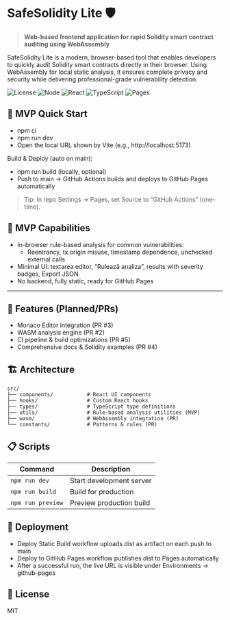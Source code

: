 # SafeSolidity Lite 🛡️

> **Web-based frontend application for rapid Solidity smart contract auditing using WebAssembly**

SafeSolidity Lite is a modern, browser-based tool that enables developers to quickly audit Solidity smart contracts directly in their browser. Using WebAssembly for local static analysis, it ensures complete privacy and security while delivering professional-grade vulnerability detection.

![License](https://img.shields.io/badge/license-MIT-blue.svg)
![Node](https://img.shields.io/badge/node-%3E%3D18-green.svg)
![React](https://img.shields.io/badge/react-18.3.1-blue.svg)
![TypeScript](https://img.shields.io/badge/typescript-5.6.2-blue.svg)
![Pages](https://img.shields.io/badge/GitHub%20Pages-auto--deploy-success)

## 🚀 MVP Quick Start

- npm ci
- npm run dev
- Open the local URL shown by Vite (e.g., http://localhost:5173)

Build & Deploy (auto on main):
- npm run build (locally, optional)
- Push to main → GitHub Actions builds and deploys to GitHub Pages automatically

> Tip: In repo Settings → Pages, set Source to “GitHub Actions” (one-time).

## 🎯 MVP Capabilities

- In-browser rule-based analysis for common vulnerabilities:
  - Reentrancy, tx.origin misuse, timestamp dependence, unchecked external calls
- Minimal UI: textarea editor, “Rulează analiza”, results with severity badges, Export JSON
- No backend, fully static, ready for GitHub Pages

---

## 🔧 Features (Planned/PRs)

- Monaco Editor integration (PR #3)
- WASM analysis engine (PR #2)
- CI pipeline & build optimizations (PR #5)
- Comprehensive docs & Solidity examples (PR #4)

## 🏗️ Architecture

```
src/
├── components/           # React UI components
├── hooks/                # Custom React hooks
├── types/                # TypeScript type definitions
├── utils/                # Rule-based analysis utilities (MVP)
├── wasm/                 # WebAssembly integration (PR)
└── constants/            # Patterns & rules (PR)
```

## 📋 Scripts

| Command | Description |
|---------|-------------|
| `npm run dev` | Start development server |
| `npm run build` | Build for production |
| `npm run preview` | Preview production build |

## 🚀 Deployment

- Deploy Static Build workflow uploads dist as artifact on each push to main
- Deploy to GitHub Pages workflow publishes dist to Pages automatically
- After a successful run, the live URL is visible under Environments → github-pages

## 📝 License

MIT
